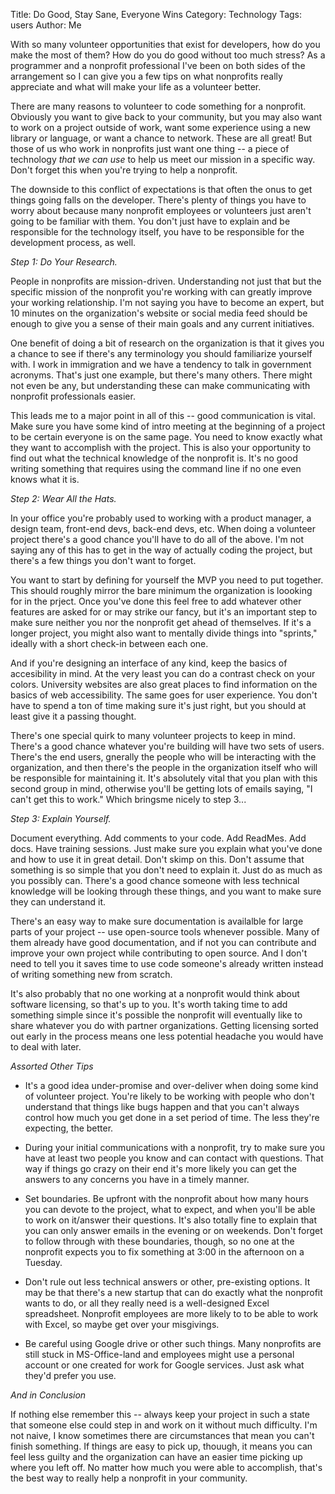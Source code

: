Title: Do Good, Stay Sane, Everyone Wins
Category: Technology
Tags: users
Author: Me

With so many volunteer opportunities that exist for developers, how do you make the most of them? How do you do good without too much stress? As a programmer and a nonprofit professional I've been on both sides of the arrangement so I can give you a few tips on what nonprofits really appreciate and what will make your life as a volunteer better.

There are many reasons to volunteer to code something for a nonprofit. Obviously you want to give back to your community, but you may also want to work on a project outside of work, want some experience using a new library or language, or want a chance to network. These are all great! But those of us who work in nonprofits just want one thing -- a piece of technology *that we can use* to help us meet our mission in a specific way. Don't forget this when you're trying to help a nonprofit. 

The downside to this conflict of expectations is that often the onus to get things going falls on the developer. There's plenty of things you have to worry about because many nonprofit employees or volunteers just aren't going to be familiar with them. You don't just have to explain and be responsible for the technology itself, you have to be responsible for the development process, as well.

_Step 1: Do Your Research._

People in nonprofits are mission-driven. Understanding not just that but the specific mission of the nonprofit you're working with can greatly improve your working relationship. I'm not saying you have to become an expert, but 10 minutes on the organization's website or social media feed should be enough to give you a sense of their main goals and any current initiatives.

One benefit of doing a bit of research on the organization is that it gives you a chance to see if there's any terminology you should familiarize yourself with. I work in immigration and we have a tendency to talk in government acronyms. That's just one example, but there's many others. There might not even be any, but understanding these can make communicating with nonprofit professionals easier.

This leads me to a major point in all of this -- good communication is vital. Make sure you have some kind of intro meeting at the beginning of a project to be certain everyone is on the same page. You need to know exactly what they want to accomplish with the project. This is also your opportunity to find out what the technical knowledge of the nonprofit is. It's no good writing something that requires using the command line if no one even knows what it is.

_Step 2: Wear All the Hats._

In your office you're probably used to working with a product manager, a design team, front-end devs, back-end devs, etc. When doing a volunteer project there's a good chance you'll have to do all of the above. I'm not saying any of this has to get in the way of actually coding the project, but there's a few things you don't want to forget.

You want to start by defining for yourself the MVP you need to put together. This should roughly mirror the bare minimum the organization is loooking for in the prject. Once you've done this feel free to add whatever other features are asked for or may strike our fancy, but it's an important step to make sure neither you nor the nonprofit get ahead of themselves. If it's a longer project, you might also want to mentally divide things into "sprints," ideally with a short check-in between each one.

And if you're designing an interface of any kind, keep the basics of accesibility in mind. At the very least you can do a contrast check on your colors. University websites are also great places to find information on the basics of web accessibility. The same goes for user experience. You don't have to spend a ton of time making sure it's just right, but you should at least give it a passing thought.

There's one special quirk to many volunteer projects to keep in mind. There's a good chance whatever you're building will have two sets of users. There's the end users, gnerally the people who will be interacting with the organization, and then there's the people in the organization itself who will be responsible for maintaining it. It's absolutely vital that you plan with this second group in mind, otherwise you'll be getting lots of emails saying, "I can't get this to work." Which bringsme nicely to step 3...

_Step 3: Explain Yourself._

Document everything. Add comments to your code. Add ReadMes. Add docs. Have training sessions. Just make sure you explain what you've done and how to use it in great detail. Don't skimp on this. Don't assume that something is so simple that you don't need to explain it. Just do as much as you possibly can. There's a good chance someone with less technical knowledge will be looking through these things, and you want to make sure they can understand it.

There's an easy way to make sure documentation is availalble for large parts of your project -- use open-source tools whenever possible. Many of them already have good documentation, and if not you can contribute and improve your own project while contributing to open source. And I don't need to tell you it saves time to use code someone's already written instead of writing something new from scratch.

It's also probably that no one working at a nonprofit would think about software licensing, so that's up to you. It's worth taking time to add something simple since it's possible the nonprofit will eventually like to share whatever you do with partner organizations. Getting licensing sorted out early in the process means one less potential headache you would have to deal with later.

_Assorted Other Tips_

* It's a good idea under-promise and over-deliver when doing some kind of volunteer project. You're likely to be working with people who don't understand that things like bugs happen and that you can't always control how much you get done in a set period of time. The less they're expecting, the better.

* During your initial communications with a nonprofit, try to make sure you have at least two people you know and can contact with questions. That way if things go crazy on their end it's more likely you can get the answers to any concerns you have in a timely manner.

* Set boundaries. Be upfront with the nonprofit about how many hours you can devote to the project, what to expect, and when you'll be able to work on it/answer their questions. It's also totally fine to explain that you can only answer emails in the evening or on weekends. Don't forget to follow through with these boundaries, though, so no one at the nonprofit expects you to fix something at 3:00 in the afternoon on a Tuesday.

* Don't rule out less technical answers or other, pre-existing options. It may be that there's a new startup that can do exactly what the nonprofit wants to do, or all they really need is a well-designed Excel spreadsheet. Nonprofit employees are more likely to to be able to work with Excel, so maybe get over your misgivings.

* Be careful using Google drive or other such things. Many nonprofits are still stuck in MS-Office-land and employees might use a personal account or one created for work for Google services. Just ask what they'd prefer you use.

_And in Conclusion_

If nothing else remember this -- always keep your project in such a state that someone else could step in and work on it without much difficulty. I'm not naive, I know sometimes there are circumstances that mean you can't finish something. If things are easy to pick up, thouugh, it means you can feel less guilty and the organization can have an easier time picking up where you left off. No matter how much you were able to accomplish, that's the best way to really help a nonprofit in your community.


